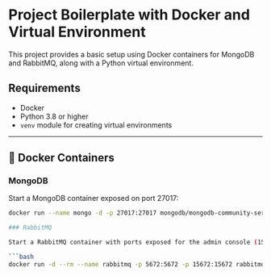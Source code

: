 # Project Boilerplate with Docker and Virtual Environment

This project provides a basic setup using Docker containers for MongoDB and RabbitMQ, along with a Python virtual environment.

## Requirements

- Docker
- Python 3.8 or higher
- `venv` module for creating virtual environments

---

## 🐳 Docker Containers

### MongoDB

Start a MongoDB container exposed on port 27017:

```bash
docker run --name mongo -d -p 27017:27017 mongodb/mongodb-community-server

### RabbitMQ

Start a RabbitMQ container with ports exposed for the admin console (15672) and the broker (5672):

```bash
docker run -d --rm --name rabbitmq -p 5672:5672 -p 15672:15672 rabbitmq
